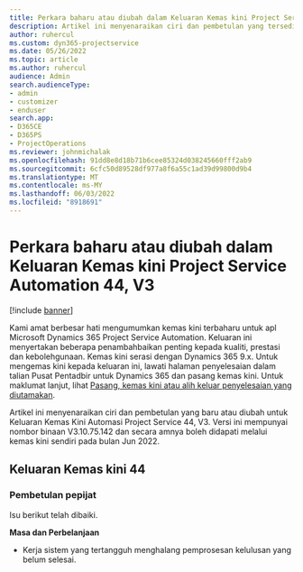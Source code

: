 ```yaml
---
title: Perkara baharu atau diubah dalam Keluaran Kemas kini Project Service Automation 44, V3
description: Artikel ini menyenaraikan ciri dan pembetulan yang tersedia dalam Microsoft Dynamics 365 Project Service Automation Kemas Kini Keluaran 44, V3.
author: ruhercul
ms.custom: dyn365-projectservice
ms.date: 05/26/2022
ms.topic: article
ms.author: ruhercul
audience: Admin
search.audienceType:
- admin
- customizer
- enduser
search.app:
- D365CE
- D365PS
- ProjectOperations
ms.reviewer: johnmichalak
ms.openlocfilehash: 91dd8e8d18b71b6cee85324d038245660fff2ab9
ms.sourcegitcommit: 6cfc50d89528df977a8f6a55c1ad39d99800d9b4
ms.translationtype: MT
ms.contentlocale: ms-MY
ms.lasthandoff: 06/03/2022
ms.locfileid: "8918691"
---
```

# <a name="whats-new-or-changed-in-project-service-automation-update-release-44-v3"></a>Perkara baharu atau diubah dalam Keluaran Kemas kini Project Service Automation 44, V3

[!include [banner](../includes/psa-now-project-operations.md)]

Kami amat berbesar hati mengumumkan kemas kini terbaharu untuk apl Microsoft Dynamics 365 Project Service Automation. Keluaran ini menyertakan beberapa penambahbaikan penting kepada kualiti, prestasi dan kebolehgunaan. Kemas kini serasi dengan Dynamics 365 9.x. Untuk mengemas kini kepada keluaran ini, lawati halaman penyelesaian dalam talian Pusat Pentadbir untuk Dynamics 365 dan pasang kemas kini. Untuk maklumat lanjut, lihat [Pasang, kemas kini atau alih keluar penyelesaian yang diutamakan](/power-platform/admin/install-remove-preferred-solution).

Artikel ini menyenaraikan ciri dan pembetulan yang baru atau diubah untuk Keluaran Kemas Kini Automasi Project Service 44, V3. Versi ini mempunyai nombor binaan V3.10.75.142 dan secara amnya boleh didapati melalui kemas kini sendiri pada bulan Jun 2022.

## <a name="update-release-44"></a>Keluaran Kemas kini 44

### <a name="bug-fixes"></a>Pembetulan pepijat

Isu berikut telah dibaiki.

**Masa dan Perbelanjaan**

- Kerja sistem yang tertangguh menghalang pemprosesan kelulusan yang belum selesai.
